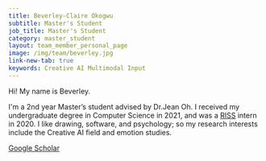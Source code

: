 ```yaml
---
title: Beverley-Claire Okogwu
subtitle: Master's Student
job_title: Master's Student
category: master_student
layout: team_member_personal_page
image: /img/team/beverley.jpg
link-new-tab: true
keywords: Creative AI Multimodal Input 
---
```


Hi! My name is Beverley.

I'm a 2nd year Master’s student advised by Dr.Jean Oh. I received my undergraduate
degree in Computer Science in 2021, and was a [RISS](https://riss.ri.cmu.edu/)
intern in 2020. I like drawing, software, and psychology; so my research interests
include the Creative AI field and emotion studies.

[Google Scholar](https://scholar.google.com/scholar?hl=en&as_sdt=0%2C39&q=beverley-claire+okogwu&btnG=)
